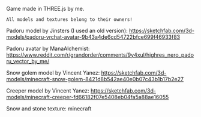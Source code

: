 Game made in THREE.js by me.

~~~
All models and textures belong to their owners!
~~~


Padoru model by Jinsters (I used an old version): https://sketchfab.com/3d-models/padoru-vrchat-avatar-9b43a4de6cd54722bfce699f46933f83

Padoru avatar by ManaAlchemist: https://www.reddit.com/r/grandorder/comments/9y4xul/highres_nero_padoru_vector_by_me/


Snow golem model by Vincent Yanez: https://sketchfab.com/3d-models/minecraft-snow-golem-8421d8b542ae40e0b07c43b1b17b2e27

Creeper model by Vincent Yanez: https://sketchfab.com/3d-models/minecraft-creeper-fd66182f07e5408eb04fa5a88ae16055

Snow and stone texture: minecraft
